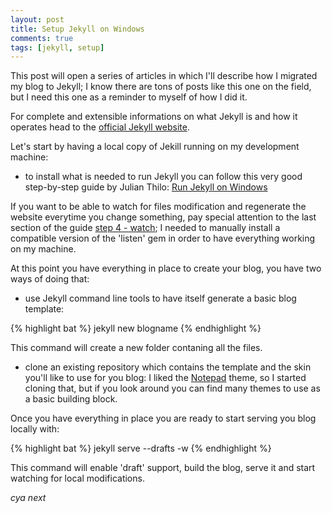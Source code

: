 ```yaml
---
layout: post
title: Setup Jekyll on Windows
comments: true
tags: [jekyll, setup]
---
```


This post will open a series of articles in which I'll describe how I migrated my blog to Jekyll; I know there are tons of posts like this one on the field, but I need this one as a reminder to myself of how I did it.

For complete and extensible informations on what Jekyll is and how it operates head to the [official Jekyll website](http://jekyllrb.com/).

Let's start by having a local copy of Jekill running on my development machine:
- to install what is needed to run Jekyll you can follow this very good step-by-step guide by Julian Thilo: [Run Jekyll on Windows](http://jekyll-windows.juthilo.com/)

If you want to be able to watch for files modification and regenerate the website everytime you change something, pay special attention to the last section of the guide [step 4 - watch](http://jekyll-windows.juthilo.com/4-wdm-gem/);
I needed to manually install a compatible version of the 'listen' gem in order to have everything working on my machine.

At this point you have everything in place to create your blog, you have two ways of doing that:

- use Jekyll command line tools to have itself generate a basic blog template:

{% highlight bat %}
jekyll new blogname
{% endhighlight %}

This command will create a new folder contaning all the files.

- clone an existing repository which contains the template and the skin you'll like to use for you blog: I liked the [Notepad](https://github.com/hmfaysal/Notepad) theme, so I started cloning that, but if you look around you can find many themes to use as a basic building block.

Once you have everything in place you are ready to start serving you blog locally with:

{% highlight bat %}
jekyll serve --drafts -w
{% endhighlight %}

This command will enable 'draft' support, build the blog, serve it and start watching for local modifications.

_cya next_